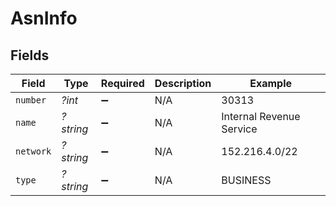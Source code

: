 # AsnInfo


## Fields

| Field                    | Type                     | Required                 | Description              | Example                  |
| ------------------------ | ------------------------ | ------------------------ | ------------------------ | ------------------------ |
| `number`                 | *?int*                   | :heavy_minus_sign:       | N/A                      | 30313                    |
| `name`                   | *?string*                | :heavy_minus_sign:       | N/A                      | Internal Revenue Service |
| `network`                | *?string*                | :heavy_minus_sign:       | N/A                      | 152.216.4.0/22           |
| `type`                   | *?string*                | :heavy_minus_sign:       | N/A                      | BUSINESS                 |